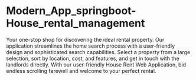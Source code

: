 # Modern_App_springboot-House_rental_management
Your one-stop shop for discovering the ideal rental property. Our application streamlines the home search process with a user-friendly design and sophisticated search capabilities. Select a property from a large selection, sort by location, cost, and features, and get in touch with the landlords directly. With our user-friendly House Rent Web Application, bid endless scrolling farewell and welcome to your perfect rental.
